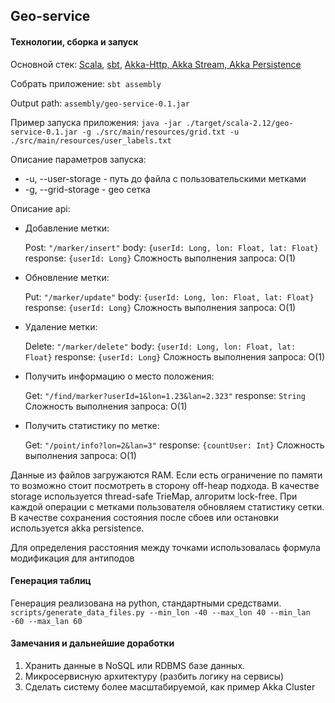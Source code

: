 ## Geo-service

#### Технологии, сборка и запуск

Основной стек: 
[Scala](https://www.scala-lang.org/), [sbt](http://www.scala-sbt.org/), [Akka-Http, Akka Stream, Akka Persistence](https://doc.akka.io/docs/akka-http/current/?language=scala)

Собрать приложение: `sbt assembly`

Output path: `assembly/geo-service-0.1.jar`

Пример запуска приложения:
`java -jar ./target/scala-2.12/geo-service-0.1.jar -g ./src/main/resources/grid.txt -u ./src/main/resources/user_labels.txt`

Описание параметров запуска:

- -u, --user-storage - путь до файла с пользовательскими метками
- -g, --grid-storage  - geo сетка

Описание api:

- Добавление метки:

    Post: `"/marker/insert"` body: `{userId: Long, lon: Float, lat: Float}`
    response: `{userId: Long}`
    Сложность выполнения запроса: O(1)
- Обновление метки:
    
    Put: `"/marker/update"` body: `{userId: Long, lon: Float, lat: Float}`
    response: `{userId: Long}`
    Сложность выполнения запроса: O(1)

- Удаление метки:
    
    Delete: `"/marker/delete"` body: `{userId: Long, lon: Float, lat: Float}`
    response: `{userId: Long}`
    Сложность выполнения запроса: O(1)
    
- Получить информацию о место положения:
    
    Get: `"/find/marker?userId=1&lon=1.23&lan=2.323"` 
    response: `String`
    Сложность выполнения запроса: O(1)
    
- Получить статистику по метке:
    
    Get: `"/point/info?lon=2&lan=3"` 
    response: `{countUser: Int}`
    Сложность выполнения запроса: O(1)

Данные из файлов загружаются RAM. 
Если есть ограничение по памяти то возможно стоит посмотреть в сторону 
off-heap подхода.
В качестве storage используется thread-safe TrieMap, алгоритм lock-free.
При каждой операции с метками пользователя обновляем статистику сетки.
В качестве сохранения состояния после сбоев или остановки используется 
akka persistence.

Для определения расстояния между точками использовалась 
формула модификация для антиподов

#### Генерация таблиц

Генерация реализована на python, стандартными средствами.
`scripts/generate_data_files.py --min_lon -40 --max_lon 40 --min_lan -60 --max_lan 60`

#### Замечания и дальнейшие доработки

1. Хранить данные в NoSQL или RDBMS базе данных.
2. Микросервисную архитектуру (разбить логику на сервисы)
3. Сделать систему более масштабируемой, как пример Akka Cluster
